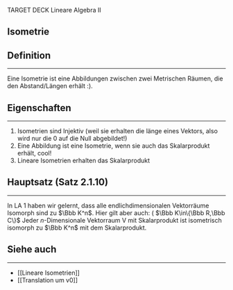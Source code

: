 
TARGET DECK
Lineare Algebra II

Isometrie
--
## Definition
***
Eine Isometrie ist eine Abbildungen zwischen zwei Metrischen Räumen, die den Abstand/Längen erhält :).
## Eigenschaften
***
1. Isometrien sind Injektiv (weil sie erhalten die länge eines Vektors, also wird nur die 0 auf die Null abgebildet!)
2. Eine Abbildung ist eine Isometrie, wenn sie auch das Skalarprodukt erhält, cool!
3. Lineare Isometrien erhalten das Skalarprodukt
## Hauptsatz (Satz 2.1.10)
***
In LA 1 haben wir gelernt, dass alle endlichdimensionalen Vektorräume Isomorph sind zu $\Bbb K^n$. Hier gilt aber auch:
( $\Bbb K\in\{\Bbb R,\Bbb C\}$ Jeder $n$-Dimensionale Vektorraum V mit Skalarprodukt ist isometrisch isomorph zu $\Bbb K^n$ mit dem Skalarprodukt.
## Siehe auch
***
* [[Lineare Isometrien]]
* [[Translation um v0]]